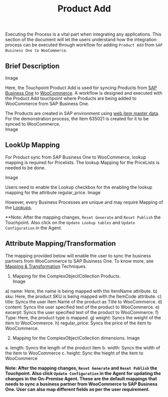 ﻿---
title: "Product Add"
toc: true
tag: developers
category: "Integration"
menus: 
    sapwoocommerceintegration:
        title: "Product Add"
        icon: fa fa-wpexplorer
        identifier: sapwoocommercepadd
---

Executing the Process is a vital part when integrating any applications. This section of the document 
will let the users understand how the integration process can be executed through workflow for adding 
`Product Add` from `SAP Business One to WooCommerce`.

## Brief Description 

Image

Here, the Touchpoint Product Add is used for syncing Products from [SAP Business One]() to [WooCommerce](). 
A workflow is designed and executed with the Product Add touchpoint where Products are being added 
to WooCommerce from SAP Business One.

The Products are created in SAP environment using [web item master data](). For the demonstration process, 
the item 635021 is created for it to be synced to WooCommerce.  
Image

## LookUp Mapping

For Product sync from SAP Business One to WooCommerce, lookup mapping is required for Pricelists. The 
lookup Mapping for the PriceLists is needed to be done.

Image

Users need to enable the Lookup checkbox for the enabling the lookup mapping for the attribute regular_price. 
Image

However, every Business Processes are unique and may require Mapping of the [Lookups](). 

**Note: After the mapping changes, `Reset Generate` and `Reset Publish` the Touchpoint. 
Also click on the `Update Lookup tables` and `Update Configuration` in the Agent.

## Attribute Mapping/Transformation

The mapping provided below will enable the user to sync the business partners 
from WooCommerce to SAP Business One. To know more, see [Mapping & Transformation]() Techniques.

1.	Mapping for the ComplexObjectCollection Products.  
Image

a)	name: Here, the name is being mapped with the ItemName attribute.
b)	sku: Here, the product SKU is being mapped with the ItemCode attribute.
c)	title: Syncs the user Item Name of the product as Title to WooCommerce.
d)	content: Syncs the user specified text of the product to WooCommerce.
e)	excerpt: Syncs the user specified text of the product to WooCommerce.
f)	Type: Here, the product type is mapped.
g)	weight: Syncs the weight of the item to WooCommerce.
h)	regular_price: Syncs the price of the item to WooCommerce.

2. Mapping for the ComplexObjectCollection dimensions.
Image

a.	length: Syncs the length of the product item
b.	width: Syncs the width of the item to WooCommerce
c.	height: Sync the hieght of the item to WooCommerce


**Note: After the mapping changes, `Reset Generate` and `Reset Publish` the Touchpoint. Also click `Update Configuration` in the Agent for updating the changes in the On-Premise Agent.
These are the default mappings that needs to sync a business partner from WooCommerce to SAP Business One. 
User can also map different fields as per the user requirement.**




